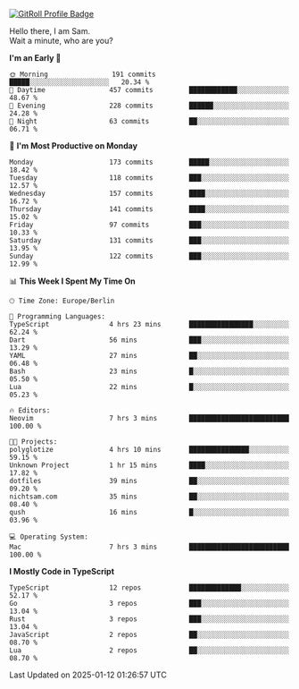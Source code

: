 <a href="https://gitroll.io/profile/u8g4G6FTZM7WSCSqTRPGSHZygT4O2" target="_blank"><img src="https://gitroll.io/api/badges/profiles/v1/u8g4G6FTZM7WSCSqTRPGSHZygT4O2?theme=nord" alt="GitRoll Profile Badge"/></a>

Hello there, I am Sam.  
Wait a minute, who are you?
  
<!--START_SECTION:waka-->
**I'm an Early 🐤** 

```text
🌞 Morning                191 commits         █████░░░░░░░░░░░░░░░░░░░░   20.34 % 
🌆 Daytime                457 commits         ████████████░░░░░░░░░░░░░   48.67 % 
🌃 Evening                228 commits         ██████░░░░░░░░░░░░░░░░░░░   24.28 % 
🌙 Night                  63 commits          ██░░░░░░░░░░░░░░░░░░░░░░░   06.71 % 
```
📅 **I'm Most Productive on Monday** 

```text
Monday                   173 commits         █████░░░░░░░░░░░░░░░░░░░░   18.42 % 
Tuesday                  118 commits         ███░░░░░░░░░░░░░░░░░░░░░░   12.57 % 
Wednesday                157 commits         ████░░░░░░░░░░░░░░░░░░░░░   16.72 % 
Thursday                 141 commits         ████░░░░░░░░░░░░░░░░░░░░░   15.02 % 
Friday                   97 commits          ███░░░░░░░░░░░░░░░░░░░░░░   10.33 % 
Saturday                 131 commits         ███░░░░░░░░░░░░░░░░░░░░░░   13.95 % 
Sunday                   122 commits         ███░░░░░░░░░░░░░░░░░░░░░░   12.99 % 
```


📊 **This Week I Spent My Time On** 

```text
🕑︎ Time Zone: Europe/Berlin

💬 Programming Languages: 
TypeScript               4 hrs 23 mins       ████████████████░░░░░░░░░   62.24 % 
Dart                     56 mins             ███░░░░░░░░░░░░░░░░░░░░░░   13.29 % 
YAML                     27 mins             ██░░░░░░░░░░░░░░░░░░░░░░░   06.48 % 
Bash                     23 mins             █░░░░░░░░░░░░░░░░░░░░░░░░   05.50 % 
Lua                      22 mins             █░░░░░░░░░░░░░░░░░░░░░░░░   05.23 % 

🔥 Editors: 
Neovim                   7 hrs 3 mins        █████████████████████████   100.00 % 

🐱‍💻 Projects: 
polyglotize              4 hrs 10 mins       ███████████████░░░░░░░░░░   59.15 % 
Unknown Project          1 hr 15 mins        ████░░░░░░░░░░░░░░░░░░░░░   17.82 % 
dotfiles                 39 mins             ██░░░░░░░░░░░░░░░░░░░░░░░   09.20 % 
nichtsam.com             35 mins             ██░░░░░░░░░░░░░░░░░░░░░░░   08.40 % 
qush                     16 mins             █░░░░░░░░░░░░░░░░░░░░░░░░   03.96 % 

💻 Operating System: 
Mac                      7 hrs 3 mins        █████████████████████████   100.00 % 
```

**I Mostly Code in TypeScript** 

```text
TypeScript               12 repos            █████████████░░░░░░░░░░░░   52.17 % 
Go                       3 repos             ███░░░░░░░░░░░░░░░░░░░░░░   13.04 % 
Rust                     3 repos             ███░░░░░░░░░░░░░░░░░░░░░░   13.04 % 
JavaScript               2 repos             ██░░░░░░░░░░░░░░░░░░░░░░░   08.70 % 
Lua                      2 repos             ██░░░░░░░░░░░░░░░░░░░░░░░   08.70 % 
```




 Last Updated on 2025-01-12 01:26:57 UTC
<!--END_SECTION:waka-->
